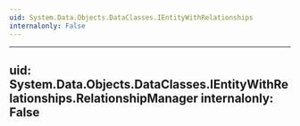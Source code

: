 ```yaml
---
uid: System.Data.Objects.DataClasses.IEntityWithRelationships
internalonly: False
---
```


---
uid: System.Data.Objects.DataClasses.IEntityWithRelationships.RelationshipManager
internalonly: False
---
